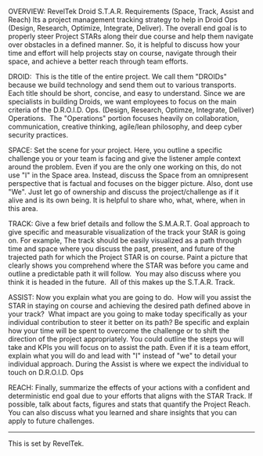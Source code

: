 OVERVIEW:
RevelTek Droid S.T.A.R. Requirements (Space, Track, Assist and Reach) Its a project management tracking strategy to help in Droid Ops (Design, Research, Optimize, Integrate, Deliver). The overall end goal is to properly steer Project STARs along their due course and help them navigate over obstacles in a defined manner. So, it is helpful to discuss how your time and effort will help projects stay on course, navigate through their space, and achieve a better reach through team efforts. 

DROID: 
This is the title of the entire project. We call them "DROIDs" because we build technology and send them out to various transports.  Each title should be short, concise, and easy to understand. Since we are specialists in building Droids, we want employees to focus on the main criteria of the D.R.O.I.D. Ops. (Design, Research, Optimze, Integrate, Deliver) Operations.  The "Operations" portion focuses heavily on collaboration, communication, creative thinking, agile/lean philosophy, and deep cyber security practices. 

SPACE:
Set the scene for your project. Here, you outline a specific challenge you or your team is facing and give the listener ample context around the problem. Even if you are the only one working on this, do not use "I" in the Space area. Instead, discuss the Space from an omnipresent perspective that is factual and focuses on the bigger picture. Also, dont use "We". Just let go of ownership and discuss the project/challenge as if it alive and is its own being. It is helpful to share who, what, where, when in this area. 

TRACK:
Give a few brief details and follow the S.M.A.R.T. Goal approach to give specific and measurable visualization of the track your StAR is going on. For example, The track should be easily visualized as a path through time and space where you discuss the past, present, and future of the trajected path for which the Project STAR is on course. Paint a picture that clearly shows you comprehend where the STAR was before you came and outline a predictable path it will follow.  You may also discuss where you think it is headed in the future.  All of this makes up the S.T.A.R. Track. 

ASSIST:
Now you explain what you are going to do.  How will you assist the STAR in staying on course and achieving the desired path defined above in your track?  What impact are you going to make today specifically as your individual contribution to steer it better on its path? Be specific and explain how your time will be spent to overcome the challenge or to shift the direction of the project appropriately. You could outline the steps you will take and KPIs you will focus on to assist the path. Even if it is a team effort, explain what you will do and lead with "I" instead of "we" to detail your individual approach. During the Assist is where we expect the individual to touch on D.R.O.I.D. Ops 

REACH:
Finally, summarize the effects of your actions with a confident and deterministic end goal due to your efforts that aligns with the STAR Track. If possible, talk about facts, figures and stats that quantify the Project Reach. You can also discuss what you learned and share insights that you can apply to future challenges.

---
This is set by RevelTek.
